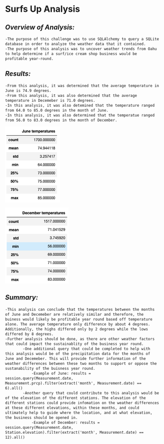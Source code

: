 # **Surfs Up Analysis**

## *Overview of Analysis:*
    -The purpose of this challenge was to use SQLAlchemy to query a SQLite database in order to analyze the weather data that it contained.
    -The purpose of this analysis was to uncover weather trends from Oahu to help determine if a surf/ice cream shop business would be profitable year-round.

## *Results:*
    -From this analysis, it was determined that the average temperature in June is 74.9 degrees.
    -From this analysis, it was also determined that the average temperature in Decemeber is 71.0 degrees.
    -In this analysis, it was also detemined that the temperature ranged from 64.0 to 85.0 degrees in the month of June.
    -In this analysis, it was also determined that the temperatue ranged from 56.0 to 83.0 degrees in the month of December.
    
![June Temps Summary Stats](/Resources/june_temps.png)

![Dec Temps Summary Stats](/Resources/dec_temps.png)
    
## *Summary:*
    -This analysis can conclude that the temperatures between the months of June and Decemeber are relatively similar and therefore, the buiness would likely be profitable year round based off temperature alone. The average temperature only difference by about 4 degrees. Additionally, the highs differed only by 2 degrees while the lows differed by 8 degrees.
    -Further analysis should be done, as there are other weather factors that could impact the sustainablity of the business year round.
            -One additional query that could be completed to help with this analysis would be of the precipitation data for the months of June and Decemeber. This will provide further information of the weather differences between these two months to support or oppose the sustanability of the buisness year round.
                -Example of June: results = session.query(Measurement.date, Measurement.prcp).filter(extract('month', Measurement.date) == 6).all()
            -Another query that could contribute to this analysis would be of the elevation of the different stations. The elevation of the different stations could provide infomation on the weather differences at these different elevations, within these months, and could ultimately help to guide where the location, and at what elevation, the business should be opened in.
                -Example of December: results = session.query(Measurement.date, Station.elevation).filter(extract('month', Measurement.date) == 12).all()

